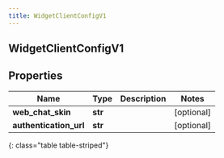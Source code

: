 ```yaml
---
title: WidgetClientConfigV1
---
```

## WidgetClientConfigV1

## Properties

|Name | Type | Description | Notes|
|------------ | ------------- | ------------- | -------------|
| **web_chat_skin** | **str** |  | [optional] |
| **authentication_url** | **str** |  | [optional] |
{: class="table table-striped"}


